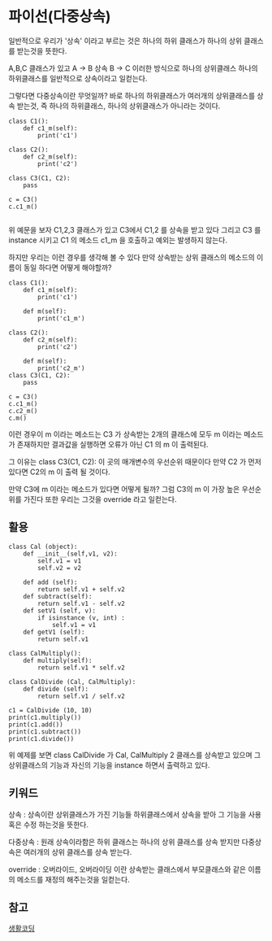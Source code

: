 # 파이선(다중상속)

일반적으로 우리가 '상속' 이라고 부르는 것은 하나의 하위 클래스가 하나의 상위 클래스를 받는것을 뜻한다.

A,B,C 클래스가 있고 A -> B 상속 B -> C 이러한 방식으로 하나의 상위클래스 하나의 하위클래스를 일반적으로 상속이라고 일컫는다.

그렇다면 다중상속이란 무엇일까? 바로 하나의 하위클래스가 여러개의 상위클래스를 상속 받는것, 즉 하나의 하위클래스, 하나의 상위클래스가 아니라는 것이다.

```
class C1():
	def c1_m(self):
		print('c1') 

class C2():
	def c2_m(self):
		print('c2')

class C3(C1, C2):
	pass

c = C3()
c.c1_m()


```

위 예문을 보자 C1,2,3 클래스가 있고 C3에서 C1,2 를 상속을 받고 있다 그리고 C3 를 instance 시키고 C1 의 메소드 c1_m 을 호출하고 예외는 발생하지 않는다.

하지만 우리는 이런 경우를 생각해 볼 수 있다 만약 상속받는 상위 클래스의 메소드의 이름이 동일 하다면 어떻게 해야할까?
```
class C1():
	def c1_m(self):
		print('c1') 

	def m(self):
		print('c1_m')

class C2():
	def c2_m(self):
		print('c2')

	def m(self):
		print('c2_m')
class C3(C1, C2):
	pass

c = C3()
c.c1_m()
c.c2_m()
c.m()
```

이런 경우이 m 이라는 메소드는 C3 가 상속받는 2개의 클래스에 모두 m 이라는 메소드가 존재하지만 결과값을 실행하면 오류가 아닌 C1 의 m 이 출력된다.

그 이유는 class C3(C1, C2): 이 곳의 매개변수의 우선순위 때문이다 만약 C2 가 먼저 있다면 C2의 m 이 출력 될 것이다.

만약 C3에 m 이라는 메소드가 있다면 어떻게 될까? 그럼 C3의 m 이 가장 높은 우선순위를 가진다 또한 우리는 그것을 override 라고 일컫는다.


## 활용

```
class Cal (object):
	def __init__(self,v1, v2):
		self.v1 = v1
		self.v2 = v2

	def add (self):
		return self.v1 + self.v2
	def subtract(self):
		return self.v1 - self.v2
	def setV1 (self, v):
		if isinstance (v, int) :
			self.v1 = v1
	def getV1 (self):
		return self.v1

class CalMultiply():
	def multiply(self):
		return self.v1 * self.v2

class CalDivide (Cal, CalMultiply):
	def divide (self):
		return self.v1 / self.v2

c1 = CalDivide (10, 10)
print(c1.multiply())
print(c1.add())
print(c1.subtract())
print(c1.divide())
```

위 예제를 보면 class CalDivide 가 Cal, CalMultiply 2 클래스를 상속받고 있으며 그 상위클래스의 기능과 자신의 기능을 instance 하면서 출력하고 있다.

## 키워드

상속 : 상속이란 상위클래스가 가진 기능들 하위클래스에서 상속을 받아 그 기능을 사용 혹은 수정 하는것을 뜻한다.

다중상속 : 원래 상속이라함은 하위 클래스는 하나의 상위 클래스를 상속 받지만 다중상속은 여러개의 상위 클래스를 상속 받는다. 

override : 오버라이드, 오버라이딩 이란 상속받는 클래스에서 부모클래스와 같은 이름의 메소드를 재정의 해주는것을 일컫는다.

## 참고
[생활코딩](https://opentutorials.org/course/1750/10436)